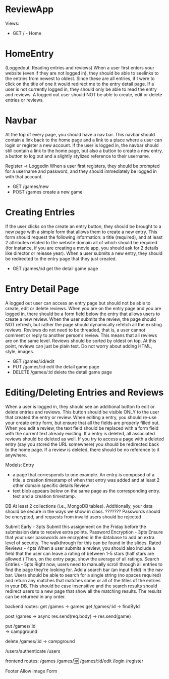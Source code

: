 # ReviewApp

Views:

- GET / - Home

# HomeEntry

(Loggedout, Reading entries and reviews)
When a user first enters your website (even if they are not logged in), they should be able to seelinks to the entries from newest to oldest. Since these are all entries, if I were to click on the title of one it would redirect me to the entry detail page. If a user is not currently logged in, they should only be able to read the entry and reviews. A
logged out user should NOT be able to create, edit or delete entries or reviews.

# Navbar

At the top of every page, you should have a nav bar. This navbar should contain a link back to
the home page and a link to a place where a user can login or register a new account. If the
user is logged in, the navbar should still contain a link to the home page, but also a button to
create a new entry, a button to log out and a slightly stylized reference to their username.

Register -> Loggedin
When a user first registers, they should be prompted for a username and password, and they should immediately be logged in with that account.

- GET /games/new
- POST /games create a new game

# Creating Entries

If the user clicks on the create an entry button, they should be brought to a new page with a simple form that allows them to create a new entry. This form should request the following information: a title (required), and at least 2 attributes related to the website domain all of which
should be required (for instance, if you are creating a movie app, you should ask for 2 details like director or release year). When a user submits a new entry, they should be redirected to the entry page that they just created.

- GET /games/:id get the detail game page

# Entry Detail Page

A logged out user can access an entry page but should not be able to create, edit or delete reviews. When you are on the entry page and you are logged in, there should be a form field below the entry that allows users to create a new review. When the user submits the review, the page
should NOT refresh, but rather the page should dynamically refetch all the existing reviews.
Reviews do not need to be threaded, that is, a user cannot comment or reply to another person’s review. This means that all reviews are on the same level. Reviews should be sorted by oldest on top. At this point, reviews can just be plain text. Do not worry about adding HTML, style, images.

- GET /games/:id/edit
- PUT /games/:id edit the detail game page
- DELETE /games/:id delete the detail game page

# Editing/Deleting Entries and Reviews

When a user is logged in, they should see an additional button to edit or delete entries and reviews. This button should be visible ONLY to the user that created the entry or review.
When editing a entry, you should re-use your create entry form, but ensure that all the fields are properly filled out. When you edit a review, the text field should be replaced with a form field with the current text already existing.
If a entry is deleted, all associated reviews should be deleted as well. If you try to access a
page with a deleted entry (say you stored the URL somewhere) you should be redirected back
to the home page. If a review is deleted, there should be no reference to it anywhere.

Models:
Entry

- a page that corresponds to one example. An entry is
  composed of a title, a creation timestamp of when that entry was added and at least 2 other domain specific details
  Review
- text blob appears below on the same page as the corresponding entry. text and a creation timestamp.

DB
At least 2 collections (i.e., MongoDB tables).
Additionally, your data should be secure in the ways we show in class. ???????
Passwords should be encrypted, and requests from invalid users should be rejected

Submit Early - 3pts
Submit this assignment on the Friday before the submission date to receive extra points.
Password Encryption - 3pts
Ensure that your user passwords are encrypted in the database to add an extra level of security. The walkthrough for this can be found in the slides.
Rated Reviews - 4pts
When a user submits a review, you should also include a field that the user can leave a rating of between 1-5 stars (half stars are allowed.) Then, on the entry page, show the average of all ratings.
Search Entries - 5pts
Right now, users need to manually scroll through all entries to find the page they’re looking for. Add a search bar (an input field) in the nav bar. Users should be able to search for a single string (no spaces required) and return any matches that matches some or all of the titles of the entries in your DB. This should be case insensitive and the search results should redirect users to a new page that show all the matching results. The results can be returned in any order.


backend routes:
get /games -> games
get /games/:id -> findById


post /games 
    -> async res.send(req.body)
    -> res.send(game)


put /games/:id  
    -> campground

delete /games/:id
    -> campground

/users/authenticate
/users

frontend routes:
/games <GameList />
/games/:id: <GameDetail />
/games/:id/edit <CreateGame />
/login <Login>
/register <Register>


Footer
Allow image
Form 